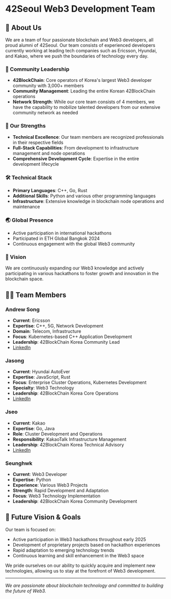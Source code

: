 # 42Seoul Web3 Development Team

## 👥 About Us
We are a team of four passionate blockchain and Web3 developers, all proud alumni of 42Seoul. Our team consists of experienced developers currently working at leading tech companies such as Ericsson, Hyundai, and Kakao, where we push the boundaries of technology every day.

### 💫 Community Leadership
- **42BlockChain**: Core operators of Korea's largest Web3 developer community with 3,000+ members
- **Community Management**: Leading the entire Korean 42BlockChain operations
- **Network Strength**: While our core team consists of 4 members, we have the capability to mobilize talented developers from our extensive community network as needed

### 💪 Our Strengths
- **Technical Excellence**: Our team members are recognized professionals in their respective fields
- **Full-Stack Capabilities**: From development to infrastructure management and node operations
- **Comprehensive Development Cycle**: Expertise in the entire development lifecycle

### 🛠 Technical Stack
- **Primary Languages**: C++, Go, Rust
- **Additional Skills**: Python and various other programming languages
- **Infrastructure**: Extensive knowledge in blockchain node operations and maintenance

### 🌏 Global Presence
- Active participation in international hackathons
- Participated in ETH Global Bangkok 2024
- Continuous engagement with the global Web3 community

### 🚀 Vision
We are continuously expanding our Web3 knowledge and actively participating in various hackathons to foster growth and innovation in the blockchain space.

## 👨‍💻 Team Members

### Andrew Song
- **Current**: Ericsson
- **Expertise**: C++, 5G, Network Development
- **Domain**: Telecom, Infrastructure
- **Focus**: Kubernetes-based C++ Application Development
- **Leadership**: 42BlockChain Korea Community Lead
- [LinkedIn](https://www.linkedin.com/in/sungwoonsong/)

### Jasong
- **Current**: Hyundai AutoEver
- **Expertise**: JavaScript, Rust
- **Focus**: Enterprise Cluster Operations, Kubernetes Development
- **Specialty**: Web3 Technology
- **Leadership**: 42BlockChain Korea Core Operations
- [LinkedIn](https://www.linkedin.com/in/jaeryongsong/)

### Jseo
- **Current**: Kakao
- **Expertise**: Go, Java
- **Role**: Cluster Development and Operations
- **Responsibility**: KakaoTalk Infrastructure Management
- **Leadership**: 42BlockChain Korea Technical Advisory
- [LinkedIn](https://www.linkedin.com/in/42-jseo/)

### Seunghwk
- **Current**: Web3 Developer
- **Expertise**: Python
- **Experience**: Various Web3 Projects
- **Strength**: Rapid Development and Adaptation
- **Focus**: Web3 Technology Implementation
- **Leadership**: 42BlockChain Korea Community Development

## 🎯 Future Vision & Goals

Our team is focused on:
- Active participation in Web3 hackathons throughout early 2025
- Development of proprietary projects based on hackathon experiences
- Rapid adaptation to emerging technology trends
- Continuous learning and skill enhancement in the Web3 space

We pride ourselves on our ability to quickly acquire and implement new technologies, allowing us to stay at the forefront of Web3 development.

---
*We are passionate about blockchain technology and committed to building the future of Web3.*